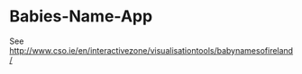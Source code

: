 # Babies-Name-App

See http://www.cso.ie/en/interactivezone/visualisationtools/babynamesofireland/ 

